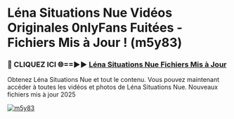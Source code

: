 # Léna Situations Nue Vidéos Originales 0nlyFans Fuitées - Fichiers Mis à Jour ! (m5y83)

<h3>🔴 CLIQUEZ ICI 🌐==►► <a href="https://tinyurl.com/2pmr4ezf" rel="nofollow">Léna Situations Nue Fichiers Mis à Jour</a></h3>

Obtenez Léna Situations Nue et tout le contenu. Vous pouvez maintenant accéder à toutes les vidéos et photos de Léna Situations Nue. Nouveaux fichiers mis à jour 2025

[![m5y83](https://i.imgur.com/6SNvagu.gif)](https://tinyurl.com/2pmr4ezf)
